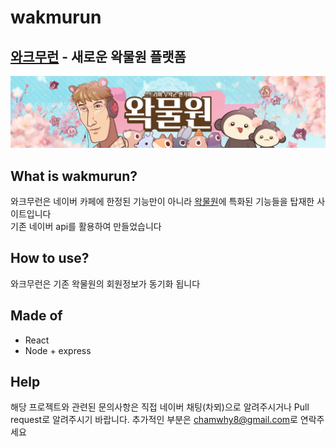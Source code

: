 # **wakmurun**
## [**와크무런**](https://wakmurun.org) - 새로운 왁물원 플랫폼
[<img src="sources\banner.png" alt="왁물원_배너"></img>](https://cafe.naver.com/steamindiegame.cafe#)



## What is wakmurun?

와크무런은 네이버 카페에 한정된 기능만이 아니라 [왁물원](https://cafe.naver.com/steamindiegame.cafe#)에 특화된 기능들을 탑재한 사이트입니다   
기존 네이버 api를 활용하여 만들었습니다


## How to use?
 
와크무런은 기존 왁물원의 회원정보가 동기화 됩니다


## Made of

- React
- Node + express

## Help

해당 프로젝트와 관련된 문의사항은 직접 네이버 채팅(차뫼)으로 알려주시거나 Pull request로 알려주시기 바랍니다. 추가적인 부분은 [chamwhy8@gmail.com](mailto:chamwhy8@gmail.com)로 연락주세요
